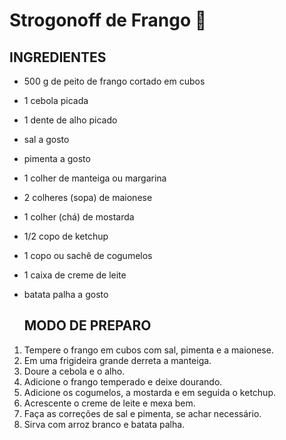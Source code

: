 # Strogonoff de Frango :chicken:

## INGREDIENTES

- 500 g de peito de frango cortado em cubos

- 1 cebola picada

- 1 dente de alho picado

- sal a gosto

- pimenta a gosto

- 1 colher de manteiga ou margarina

- 2 colheres (sopa) de maionese

- 1 colher (chá) de mostarda

- 1/2 copo de ketchup

- 1 copo ou sachê de cogumelos

- 1 caixa de creme de leite

- batata palha a gosto

  ## MODO DE PREPARO

  

1. Tempere o frango em cubos com sal, pimenta e a maionese.
2. Em uma frigideira grande derreta a manteiga.
3. Doure a cebola e o alho.
4. Adicione o frango temperado e deixe dourando.
5. Adicione os cogumelos, a mostarda e em seguida o ketchup.
6. Acrescente o creme de leite e mexa bem.
7. Faça as correções de sal e pimenta, se achar necessário.
8. Sirva com arroz branco e batata palha.




